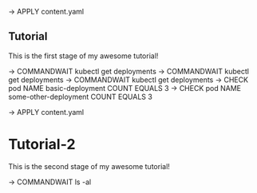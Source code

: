 -> APPLY content.yaml

## Tutorial

This is the first stage of my awesome tutorial!

-> COMMANDWAIT kubectl get deployments
-> COMMANDWAIT kubectl get deployments
-> COMMANDWAIT kubectl get deployments
-> CHECK pod NAME basic-deployment COUNT EQUALS 3 
-> CHECK pod NAME some-other-deployment COUNT EQUALS 3

-> APPLY content.yaml

# Tutorial-2

This is the second stage of my awesome tutorial!

-> COMMANDWAIT ls -al